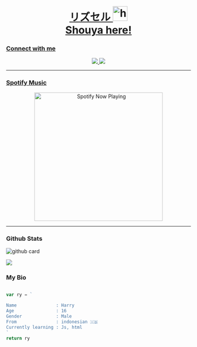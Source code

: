 
<a href="https://pin.it/7AYdu50"><h1 align="center"> リズセル <img src="https://user-images.githubusercontent.com/1303154/88677602-1635ba80-d120-11ea-84d8-d263ba5fc3c0.gif" width="40px" alt="hi"><br>Shouya here!</h1>
</p>
 

### Connect with me 
<p align="center">
  <a href="https://instagram.com/ryzxell_"><img src="https://img.shields.io/badge/Instagram-E4405F?style=for-the-badge&logo=instagram&logoColor=white"/> 
  <a href="https://wa.me/62895324429899"><img src="https://img.shields.io/badge/WhatsApp-25D366?style=for-the-badge&logo=whatsapp&logoColor=white" /><br>

  
------
### Spotify Music

<p align="center">
  <a href="https://open.spotify.com/track/4bNvS25ZVMCvLHEUV87mp4?si=yb1PaPVnRgiTYedy8r6i_g&utm_source=copy-link&context=spotify%3Aplaylist%3A37i9dQZF1EIVoBTSiHHsdx&dl_branch=1" target="_blank"><img src="https://now-playing-on-spotify.vercel.app/api/spotify" alt="Spotify Now Playing" width="350"/></a>
</p>

------
 
### Github Stats 

![github card](https://github-readme-stats.vercel.app/api?username=Ryzxel6&show_icons=true&theme=radical)

![](https://github-profile-summary-cards.vercel.app/api/cards/profile-details?username=Ryzxel6&theme=monokai)

### My Bio
```js

var ry = `

Name               : Harry
Age                : 16
Gender             : Male
From               : indonesian 🇮🇩
Currently learning : Js, html
`
return ry
```
